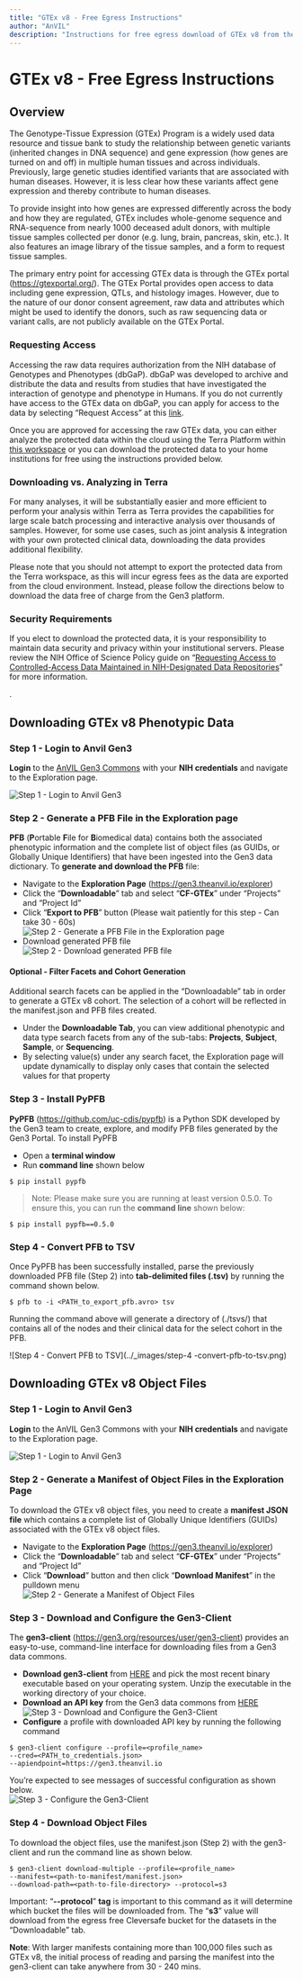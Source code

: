 ```yaml
---
title: "GTEx v8 - Free Egress Instructions"
author: "AnVIL"
description: "Instructions for free egress download of GTEx v8 from the AnVIL Gen3 Data Commons"
---
```


# GTEx v8 - Free Egress Instructions

## Overview
The Genotype-Tissue Expression (GTEx) Program is a widely used data resource and tissue bank to study the relationship between genetic variants (inherited changes in DNA sequence) and gene expression (how genes are turned on and off) in multiple human tissues and across individuals. Previously, large genetic studies identified variants that are associated with human diseases. However, it is less clear how these variants affect gene expression and thereby contribute to human diseases. 

To provide insight into how genes are expressed differently across the body and how they are regulated, GTEx includes whole-genome sequence and RNA-sequence from nearly 1000 deceased adult donors, with multiple tissue samples collected per donor (e.g. lung, brain, pancreas, skin, etc.). It also features an image library of the tissue samples, and a form to request tissue samples.

The primary entry point for accessing GTEx data is through the GTEx portal (<https://gtexportal.org/>). The GTEx Portal provides open access to data including gene expression, QTLs, and histology images. However, due to the nature of our donor consent agreement, raw data and attributes which might be used to identify the donors, such as raw sequencing data or variant calls, are not publicly available on the GTEx Portal. 

### Requesting Access
Accessing the raw data requires authorization from the NIH database of Genotypes and Phenotypes (dbGaP). dbGaP was developed to archive and distribute the data and results from studies that have investigated the interaction of genotype and phenotype in Humans. If you do not currently have access to the GTEx data on dbGaP, you can apply for access to the data by selecting “Request Access” at this [link](https://www.ncbi.nlm.nih.gov/projects/gap/cgi-bin/study.cgi?study_id=phs000424.v8.p2).

Once you are approved for accessing the raw GTEx data, you can either analyze the protected data within the cloud using the Terra Platform within [this workspace](https://app.terra.bio/#workspaces/anvil-datastorage/AnVIL_GTEx_V8_hg38) or you can download the protected data to your home institutions for free using the instructions provided below. 

### Downloading vs. Analyzing in Terra
For many analyses, it will be substantially easier and more efficient to perform your analysis within Terra as Terra provides the capabilities for large scale batch processing and interactive analysis over thousands of samples. However, for some use cases, such as joint analysis & integration with your own protected clinical data, downloading the data provides additional flexibility.

 Please note that you should not attempt to export the protected data from the Terra workspace, as this will incur egress fees as the data are exported from the cloud environment. Instead, please follow the directions below to download the data free of charge from the Gen3 platform.
 
### Security Requirements 
 If you elect to download the protected data, it is your responsibility to maintain data security and privacy within your institutional servers. Please review the NIH Office of Science Policy guide on “[Requesting Access to Controlled-Access Data Maintained in NIH-Designated Data Repositories](https://osp.od.nih.gov/scientific-sharing/requesting-access-to-controlled-access-data-maintained-in-nih-designated-data-repositories-e-g-dbgap/)” for more information. 
 
.

## Downloading GTEx v8 Phenotypic Data
### Step 1 - Login to Anvil Gen3
**Login** to the [AnVIL Gen3 Commons](https://gen3.theanvil.io) with your **NIH credentials** and navigate to the Exploration page.

![Step 1 - Login to Anvil Gen3](../_images/step-1-login-to-anvil-gen3.png)

### Step 2 - Generate a PFB File in the Exploration page
**PFB** (**P**ortable **F**ile for **B**iomedical data) contains both the associated phenotypic information and the complete list of object files (as GUIDs, or Globally Unique Identifiers) that have been ingested into the Gen3 data dictionary. To **generate and download the PFB** file:

- Navigate to the **Exploration Page** (<https://gen3.theanvil.io/explorer>)
- Click the “**Downloadable**” tab and select “**CF-GTEx**” under “Projects” and “Project Id”
- Click “**Export to PFB**” button (Please wait patiently for this step - Can take 30 - 60s)\
![Step 2 - Generate a PFB File in the Exploration page](../_images/step-2-generate-a-pfb-file-in-the-exploration-page.png)
- Download generated PFB file\
![Step 2 - Download generated PFB file](../_images/step-2-download-pfb.png)

#### Optional - Filter Facets and Cohort Generation

Additional search facets can be applied in the “Downloadable” tab in order to generate a GTEx v8 cohort. The selection of a cohort will be reflected in the manifest.json and PFB files created.

- Under the **Downloadable Tab**, you can view additional phenotypic and data type search facets from any of the sub-tabs: **Projects**, **Subject**, **Sample**, or **Sequencing**.
- By selecting value(s) under any search facet, the Exploration page will update dynamically to display only cases that contain the selected values for that property

### Step 3 - Install PyPFB

**PyPFB** (<https://github.com/uc-cdis/pypfb>) is a Python SDK developed by the Gen3 team to create, explore, and modify PFB files generated by the Gen3 Portal. To install PyPFB

- Open a **terminal window**
- Run **command line** shown below
```shell
$ pip install pypfb
```

> Note: Please make sure you are running at least version 0.5.0. To ensure this, you can 
run the **command line** shown below:

```shell
$ pip install pypfb==0.5.0
```

### Step 4 - Convert PFB to TSV

Once PyPFB has been successfully installed, parse the previously downloaded PFB file (Step 2) into **tab-delimited files (.tsv)** by running the command shown below.
```shell
$ pfb to -i <PATH_to_export_pfb.avro> tsv
```

Running the command above will generate a directory of (./tsvs/) that contains all of the nodes and their clinical data for the select cohort in the PFB.

![Step 4 - Convert PFB to TSV](../_images/step-4 -convert-pfb-to-tsv.png)

## Downloading GTEx v8 Object Files

### Step 1 - Login to Anvil Gen3
**Login** to the AnVIL Gen3 Commons with your **NIH credentials** and navigate to the Exploration page.

![Step 1 - Login to Anvil Gen3](../_images/step-1-login-to-anvil-gen3.png)

### Step 2 - Generate a Manifest of Object Files in the Exploration Page
To download the GTEx v8 object files, you need to create a **manifest JSON file** which contains a complete list of Globally Unique Identifiers (GUIDs) associated with the GTEx v8 object files.

- Navigate to the **Exploration Page** (<https://gen3.theanvil.io/explorer>)
- Click the “**Downloadable**” tab and select “**CF-GTEx**” under “Projects” and “Project Id”
- Click “**Download**” button and then click “**Download Manifest**” in the pulldown menu\
![Step 2 - Generate a Manifest of Object Files](../_images/step-2-generate-manifest-object-files.png)

### Step 3 - Download and Configure the Gen3-Client
The **gen3-client** (<https://gen3.org/resources/user/gen3-client>) provides an easy-to-use, command-line interface for downloading files from a Gen3 data commons.

- **Download gen3-client** from [HERE](https://github.com/uc-cdis/cdis-data-client/releases) and pick the most recent binary executable based on your operating system. Unzip the executable in the working directory of your choice.
- **Download an API key** from the Gen3 data commons from [HERE](https://gen3.theanvil.io/identity)\
![Step 3 - Download and Configure the Gen3-Client](../_images/step-3-download-and-configure-gen3-client.png)
- **Configure** a profile with downloaded API key by running the following command
```shell
$ gen3-client configure --profile=<profile_name>
--cred=<PATH_to_credentials.json>
--apiendpoint=https://gen3.theanvil.io
```
You’re expected to see messages of successful configuration as shown below.\
![Step 3 - Configure the Gen3-Client](../_images/step-3-configure-gen3-client.png)

### Step 4 - Download Object Files
To download the object files, use the manifest.json (Step 2) with the gen3-client and run the command line as shown below.

```shell
$ gen3-client download-multiple --profile=<profile_name>
--manifest=<path-to-manifest/manifest.json>
--download-path=<path-to-file-directory> --protocol=s3
```

Important: “**--protocol**” **tag** is important to this command as it will determine which bucket the files will be downloaded from. The “**s3**” value will download from the egress free Cleversafe bucket for the datasets in the “Downloadable” tab.

**Note**: With larger manifests containing more than 100,000 files such as GTEx v8, the initial process of reading and parsing the manifest into the gen3-client can take anywhere from 30 - 240 mins.
